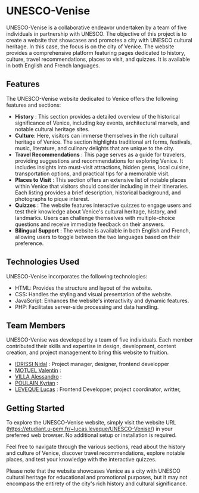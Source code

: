 
# UNESCO-Venise
UNESCO-Venise is a collaborative endeavor undertaken by a team of five individuals in partnership with UNESCO. The objective of this project is to create a website that showcases and promotes a city with UNESCO cultural heritage. In this case, the focus is on the city of Venice. The website provides a comprehensive platform featuring pages dedicated to history, culture, travel recommendations, places to visit, and quizzes. It is available in both English and French languages.

## Features
The UNESCO-Venise website dedicated to Venice offers the following features and sections:

* **History** : This section provides a detailed overview of the historical significance of Venice, including key events, architectural marvels, and notable cultural heritage sites.
* **Culture**: Here, visitors can immerse themselves in the rich cultural heritage of Venice. The section highlights traditional art forms, festivals, music, literature, and culinary delights that are unique to the city.
* **Travel Recommendations** : This page serves as a guide for travelers, providing suggestions and recommendations for exploring Venice. It includes insights into must-visit attractions, hidden gems, local cuisine, transportation options, and practical tips for a memorable visit.
* **Places to Visit** : This section offers an extensive list of notable places within Venice that visitors should consider including in their itineraries. Each listing provides a brief description, historical background, and photographs to pique interest.
* **Quizzes** : The website features interactive quizzes to engage users and test their knowledge about Venice's cultural heritage, history, and landmarks. Users can challenge themselves with multiple-choice questions and receive immediate feedback on their answers.
* **Bilingual Support** : The website is available in both English and French, allowing users to toggle between the two languages based on their preference.

## Technologies Used
UNESCO-Venise incorporates the following technologies:

* HTML: Provides the structure and layout of the website.
* CSS: Handles the styling and visual presentation of the website.
* JavaScript: Enhances the website's interactivity and dynamic features.
* PHP: Facilitates server-side processing and data handling.

## Team Members
UNESCO-Venise was developed by a team of five individuals. Each member contributed their skills and expertise in design, development, content creation, and project management to bring this website to fruition.

* [IDRISSI Nidal](https://github.com/Meledit/ "Nidal") : Project manager, designer, frontend developper
* [MOTUEL Valentin](https://github.com/Newvall/ "Valentin") : 
* [VILLA Alessandro](https://github.com/Aless77/ "Alessandro") :
* [POULAIN Kyrian](https://github.com/KlayyMore "Kyrian") :
* [LEVEQUE Lucas](https://github.com/Liixray/ "Lucas") : Frontend Developper, project coordinator, writter, 

## Getting Started
To explore the UNESCO-Venise website, simply visit the website URL (https://etudiant.u-pem.fr/~lucas.leveque/UNESCO-Venise/) in your preferred web browser. No additional setup or installation is required.

Feel free to navigate through the various sections, read about the history and culture of Venice, discover travel recommendations, explore notable places, and test your knowledge with the interactive quizzes.


Please note that the website showcases Venice as a city with UNESCO cultural heritage for educational and promotional purposes, but it may not encompass the entirety of the city's rich history and cultural significance.
